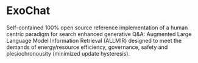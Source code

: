 # ExoChat
Self-contained 100% open source reference implementation of a human centric paradigm for search enhanced generative Q&amp;A: Augmented Large Language Model Information Retrieval (ALLMIR) designed to meet the demands of energy/resource efficiency, governance, safety and plesiochronousity (minimized update hysteresis).
